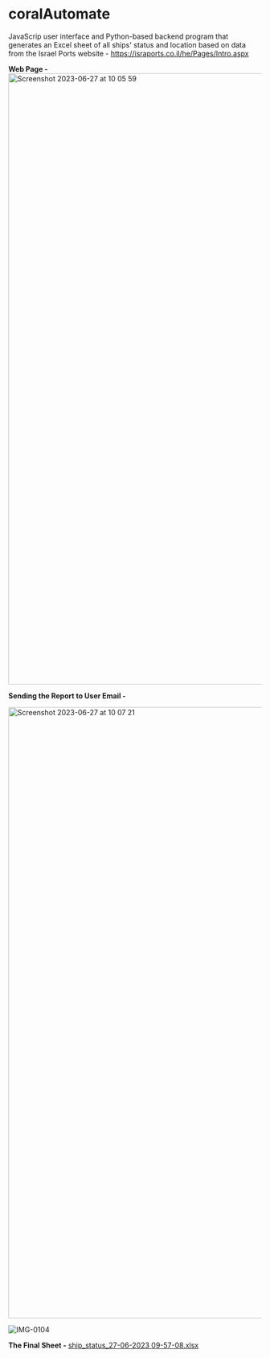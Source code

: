 # coralAutomate
JavaScrip user interface and Python-based backend program that generates an Excel sheet of all ships' status and location
based on data from the Israel Ports website - https://israports.co.il/he/Pages/Intro.aspx

**Web Page -**
<img width="1214" alt="Screenshot 2023-06-27 at 10 05 59" src="https://github.com/yaelt1/coralAutomate/assets/116788451/1056a593-2d04-4bd3-90c8-064940a4b69e">


**Sending the Report to User Email -**

<img width="1214" alt="Screenshot 2023-06-27 at 10 07 21" src="https://github.com/yaelt1/coralAutomate/assets/116788451/5d8708df-781b-4705-ae7a-7081dafa82e8">

![IMG-0104](https://github.com/yaelt1/coralAutomate/assets/116788451/39092ad4-3a79-4b19-a5f5-785f0f5621dc)


**The Final Sheet -**
[ship_status_27-06-2023 09-57-08.xlsx](https://github.com/yaelt1/coralAutomate/files/11878615/ship_status_27-06-2023.09-57-08.xlsx)

